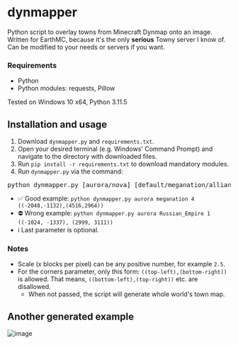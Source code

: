 # dynmapper
Python script to overlay towns from Minecraft Dynmap onto an image. Written for EarthMC, because it's the only **serious** Towny server I know of. Can be modified to your needs or servers if you want.

### Requirements
- Python
- Python modules: requests, Pillow

Tested on Windows 10 x64, Python 3.11.5

## Installation and usage
1. Download `dynmapper.py` and `requirements.txt`.
2. Open your desired terminal (e.g. Windows' Command Prompt) and navigate to the directory with downloaded files.
3. Run `pip install -r requirements.txt` to download mandatory modules.
4. Run `dynmapper.py` via the command:
<pre>python dynmapper.py [aurora/nova] [default/meganation/alliance] [x blocks per pixel] ((top-left corner XZ coords),(bottom-right corner XZ coords))</pre>
- ✅ Good example: `python dynmapper.py aurora meganation 4 ((-2048,-1132),(4516,2964))`
- ⛔ Wrong example: `python dynmapper.py aurora Russian_Empire 1 ((-1024, -1337), (2999, 3111))`
- ℹ️ Last parameter is optional.

### Notes
- Scale (x blocks per pixel) can be any positive number, for example `2.5`.
- For the corners parameter, only this form: `((top-left),(bottom-right))` is allowed. That means, `((bottom-left),(top-right))` etc. are disallowed.
    - When not passed, the script will generate whole world's town map.

## Another generated example
![image](https://github.com/3meraldK/dynmapper/assets/48335651/e54a4191-b103-4ebb-9925-c5dc118269fa)


